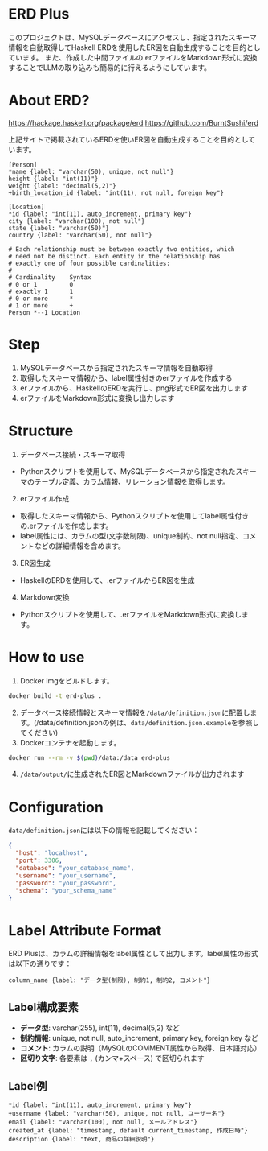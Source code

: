 # ERD Plus
このプロジェクトは、MySQLデータベースにアクセスし、指定されたスキーマ情報を自動取得してHaskell ERDを使用したER図を自動生成することを目的としています。
また、作成した中間ファイルの.erファイルをMarkdown形式に変換することでLLMの取り込みも簡易的に行えるようにしています。

# About ERD?
https://hackage.haskell.org/package/erd
https://github.com/BurntSushi/erd

上記サイトで掲載されているERDを使いER図を自動生成することを目的としています。

```
[Person]
*name {label: "varchar(50), unique, not null"}
height {label: "int(11)"}
weight {label: "decimal(5,2)"}
+birth_location_id {label: "int(11), not null, foreign key"}

[Location]
*id {label: "int(11), auto_increment, primary key"}
city {label: "varchar(100), not null"}
state {label: "varchar(50)"}
country {label: "varchar(50), not null"}

# Each relationship must be between exactly two entities, which
# need not be distinct. Each entity in the relationship has
# exactly one of four possible cardinalities:
#
# Cardinality    Syntax
# 0 or 1         0
# exactly 1      1
# 0 or more      *
# 1 or more      +
Person *--1 Location
```

# Step
1. MySQLデータベースから指定されたスキーマ情報を自動取得
2. 取得したスキーマ情報から、label属性付きのerファイルを作成する
3. erファイルから、HaskellのERDを実行し、png形式でER図を出力します
4. erファイルをMarkdown形式に変換し出力します

# Structure
1. データベース接続・スキーマ取得
- Pythonスクリプトを使用して、MySQLデータベースから指定されたスキーマのテーブル定義、カラム情報、リレーション情報を取得します。
2. erファイル作成
- 取得したスキーマ情報から、Pythonスクリプトを使用してlabel属性付きの.erファイルを作成します。
- label属性には、カラムの型(文字数制限)、unique制約、not null指定、コメントなどの詳細情報を含めます。
3. ER図生成
- HaskellのERDを使用して、.erファイルからER図を生成
4. Markdown変換
- Pythonスクリプトを使用して、.erファイルをMarkdown形式に変換します。

# How to use
1. Docker imgをビルドします。
```bash
docker build -t erd-plus .
```
2. データベース接続情報とスキーマ情報を`/data/definition.json`に配置します。(/data/definition.jsonの例は、`data/definition.json.example`を参照してください)
3. Dockerコンテナを起動します。
```bash
docker run --rm -v $(pwd)/data:/data erd-plus
```
4. `/data/output/`に生成されたER図とMarkdownファイルが出力されます

# Configuration
`data/definition.json`には以下の情報を記載してください：
```json
{
  "host": "localhost",
  "port": 3306,
  "database": "your_database_name",
  "username": "your_username",
  "password": "your_password",
  "schema": "your_schema_name"
}
```

# Label Attribute Format
ERD Plusは、カラムの詳細情報をlabel属性として出力します。label属性の形式は以下の通りです：

```
column_name {label: "データ型(制限), 制約1, 制約2, コメント"}
```

## Label構成要素
- **データ型**: varchar(255), int(11), decimal(5,2) など
- **制約情報**: unique, not null, auto_increment, primary key, foreign key など
- **コメント**: カラムの説明（MySQLのCOMMENT属性から取得、日本語対応）
- **区切り文字**: 各要素は `,` (カンマ+スペース) で区切られます

## Label例
```
*id {label: "int(11), auto_increment, primary key"}
+username {label: "varchar(50), unique, not null, ユーザー名"}
email {label: "varchar(100), not null, メールアドレス"}
created_at {label: "timestamp, default current_timestamp, 作成日時"}
description {label: "text, 商品の詳細説明"}
```